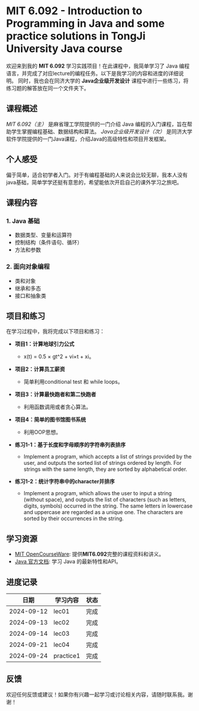 # MIT 6.092 - Introduction to Programming in Java and some practice solutions in TongJi University Java course

欢迎来到我的 **MIT 6.092** 学习实践项目！在此课程中，我简单学习了 Java 编程语言，并完成了对应lecture的编程任务。以下是我学习的内容和进度的详细说明。
同时，我也会在同济大学的 **Java企业级开发设计** 课程中进行一些练习，将练习题的解答放在同一个文件夹下。

## 课程概述

*MIT 6.092（主）* 是麻省理工学院提供的一门介绍 Java 编程的入门课程，旨在帮助学生掌握编程基础、数据结构和算法。
*Java企业级开发设计（次）* 是同济大学软件学院提供的一门Java课程，介绍Java的高级特性和项目开发框架。

## 个人感受
偏于简单，适合初学者入门。对于有编程基础的人来说会比较无聊，我本人没有java基础，简单学学还挺有意思的，希望能依次开启自己的课外学习之旅吧。

## 课程内容

### 1. Java 基础

- 数据类型、变量和运算符 
- 控制结构（条件语句、循环）
- 方法和参数 

### 2. 面向对象编程

- 类和对象
- 继承和多态
- 接口和抽象类


## 项目和练习

在学习过程中，我将完成以下项目和练习：

- **项目1：计算地球引力公式**
    - x(t) = 0.5 × gt^2 + vi×t + xi。

- **项目2：计算员工薪资**
    - 简单利用conditional test 和 while loops。

- **项目3：计算最快跑者和第二快跑者**
    - 利用函数调用或者贪心算法。

- **项目4：简单的图书馆图书系统**
    - 利用OOP思想。

- **练习1-1：基于长度和字母顺序的字符串列表排序**
    - Implement a program, which accepts a list of strings
      provided by the user, and outputs the sorted list of strings
      ordered by length. For strings with the same length, they are
      sorted by alphabetical order.
- **练习1-2：统计字符串中的character并排序**
    - Implement a program, which allows the user to input a string
      (without space), and outputs the list of characters (such as
      letters, digits, symbols) occurred in the string. The same
      letters in lowercase and uppercase are regarded as a unique
      one. The characters are sorted by their occurrences in the
      string.

## 学习资源

- [MIT OpenCourseWare](https://ocw.mit.edu/courses/6-092-introduction-to-programming-in-java-january-iap-2010/pages/syllabus/): 提供**MIT6.092**完整的课程资料和讲义。
- [Java 官方文档](https://docs.oracle.com/javase/8/docs/): 学习 Java 的最新特性和API。

## 进度记录

| 日期         | 学习内容      | 状态 |
|------------|-----------|----|
| 2024-09-12 | lec01     | 完成 |
| 2024-09-13 | lec02     | 完成 |
| 2024-09-14 | lec03     | 完成 |
| 2024-09-21 | lec04     | 完成 |
| 2024-09-24 | practice1 | 完成 |

## 反馈

欢迎任何反馈或建议！如果你有兴趣一起学习或讨论相关内容，请随时联系我。谢谢！